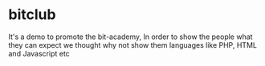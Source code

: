 # bitclub
It's a demo to promote the bit-academy, In order to show the people what they can expect we thought why not show them languages like PHP, HTML and Javascript etc
